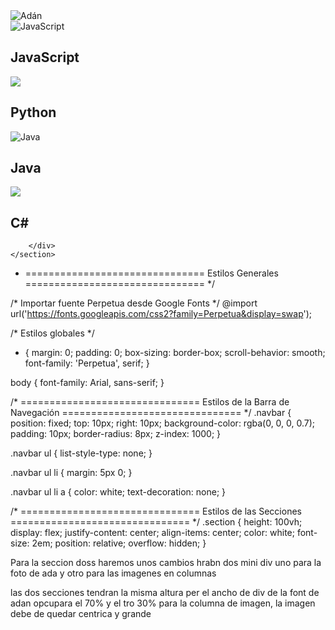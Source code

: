 <section id="section2" class="section">
        <div class="image-container">
            <!-- Imagen de Adán de la obra de Miguel Ángel -->
            <div class="image-adam">
                <img src="img/ada.png" alt="Adán" class="adam-image">
            </div>
        </div>
        <!-- Galería de lenguajes de programación en tarjetas (cards) -->
        <div class="cards-container">
            <div class="card">
                <img src="img/5.png" alt="JavaScript">
                <h2>JavaScript</h2>
            </div>
            <div class="card">
                <img src="img/6.png alt="Python">
                <h2>Python</h2>
            </div>
            <div class="card">
                <img src="img/7.png" alt="Java">
                <h2>Java</h2>
            </div>
            <div class="card">
                <img src="img/8.png alt="C#">
                <h2>C#</h2>
            </div>
          
        </div>
    </section>
  
* ===============================
   Estilos Generales
   =============================== */

/* Importar fuente Perpetua desde Google Fonts */
@import url('https://fonts.googleapis.com/css2?family=Perpetua&display=swap');

/* Estilos globales */
* {
    margin: 0;
    padding: 0;
    box-sizing: border-box;
    scroll-behavior: smooth;
    font-family: 'Perpetua', serif;
}

body {
    font-family: Arial, sans-serif;
}

/* ===============================
   Estilos de la Barra de Navegación
   =============================== */
.navbar {
    position: fixed;
    top: 10px;
    right: 10px;
    background-color: rgba(0, 0, 0, 0.7);
    padding: 10px;
    border-radius: 8px;
    z-index: 1000;
}

.navbar ul {
    list-style-type: none;
}

.navbar ul li {
    margin: 5px 0;
}

.navbar ul li a {
    color: white;
    text-decoration: none;
}

/* ===============================
   Estilos de las Secciones
   =============================== */
.section {
    height: 100vh;
    display: flex;
    justify-content: center;
    align-items: center;
    color: white;
    font-size: 2em;
    position: relative;
    overflow: hidden;
}

Para la seccion doss haremos unos cambios hrabn dos mini div uno para la foto de ada y otro para las imagenes en columnas

las dos secciones tendran la misma altura per el ancho de div de la font de adan opcupara el 70% y el tro 30% para la columna de imagen, la imagen debe de quedar centrica y grande 
